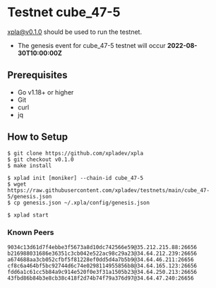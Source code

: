 # Testnet cube_47-5

[xpla@v0.1.0](https://github.com/xpladev/xpla/releases/tag/v0.1.0) should be used to run the testnet.

- The genesis event for cube_47-5 testnet will occur **2022-08-30T10:00:00Z**

## Prerequisites
* Go v1.18+ or higher
* Git
* curl
* jq

## How to Setup

```shell
$ git clone https://github.com/xpladev/xpla
$ git checkout v0.1.0
$ make install

$ xplad init [moniker] --chain-id cube_47-5
$ wget https://raw.githubusercontent.com/xpladev/testnets/main/cube_47-5/genesis.json
$ cp genesis.json ~/.xpla/config/genesis.json

$ xplad start
```

### Known Peers
```
9034c13d61d7f4ebbe3f5673a8d10dc742566e59@35.212.215.88:26656
b216988031686e36351c3cb042e522ac98c29a23@34.64.212.239:26656
a674688aa3cb052cfbf5f81228ef0dd5d4a7b5b9@34.64.46.211:26656
cf8c6a464bf5bc92744d6c74e0298114955856b8@34.64.165.123:26656
fdd6a1c61cc5b84a9c914e520f0e3f31a1505b23@34.64.250.213:26656
43fbd86b84b3e8cb38c418f2d74b74f79a376d97@34.64.47.240:26656
```
